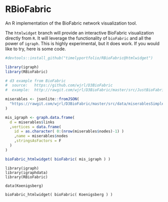 RBioFabric
==========

An R implementation of the BioFabric network visualization tool.

The `htmlwidget` branch will provide an interactive BioFabric visualization directly from `R`.  It will leverage the functionality of `bioFabric` and all the power of `igraph`.  This is highly experimental, but it does work.  If you would like to try, here is some code.

```r
#devtools::install_github("timelyportfolio/RBioFabric@htmlwidget")

library(igraph)
library(RBioFabric)

# d3 example from BioFabric
#  source:   https://github.com/wjrl/D3BioFabric
#  example:  http://rawgit.com/wjrl/D3BioFabric/master/src/JustBioFabric.html

miserables <- jsonlite::fromJSON(
  "https://rawgit.com/wjrl/D3BioFabric/master/src/data/miserablesSimple.json"
)

mis_igraph <- graph.data.frame(
  d = miserables$links
  ,vertices = data.frame(
    id = as.character( 0:(nrow(miserables$nodes)-1) ) 
    ,name = miserables$nodes
    ,stringsAsFactors = F
  )
)

bioFabric_htmlwidget( bioFabric( mis_igraph ) )

```


```
library(igraph)
library(igraphdata)
library(RBioFabric)

data(Koenigsberg)

bioFabric_htmlwidget( bioFabric( Koenigsberg ) )